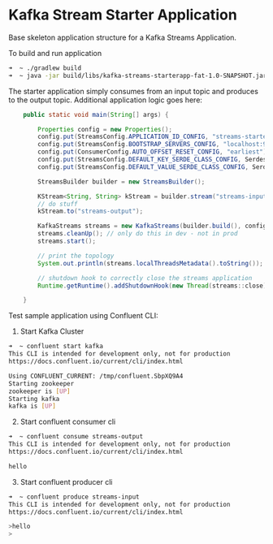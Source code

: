 # Kafka Stream Starter Application
Base skeleton application structure for a Kafka Streams Application.

To build and run application
```bash
➜  ~ ./gradlew build
➜  ~ java -jar build/libs/kafka-streams-starterapp-fat-1.0-SNAPSHOT.jar
```

The starter application simply consumes from an input topic and produces to the output topic.
Additional application logic goes here:
```java
	public static void main(String[] args) {

		Properties config = new Properties();
		config.put(StreamsConfig.APPLICATION_ID_CONFIG, "streams-starter-app");
		config.put(StreamsConfig.BOOTSTRAP_SERVERS_CONFIG, "localhost:9092");
		config.put(ConsumerConfig.AUTO_OFFSET_RESET_CONFIG, "earliest");
		config.put(StreamsConfig.DEFAULT_KEY_SERDE_CLASS_CONFIG, Serdes.String().getClass());
		config.put(StreamsConfig.DEFAULT_VALUE_SERDE_CLASS_CONFIG, Serdes.String().getClass());

		StreamsBuilder builder = new StreamsBuilder();

		KStream<String, String> kStream = builder.stream("streams-input");
		// do stuff
		kStream.to("streams-output");

		KafkaStreams streams = new KafkaStreams(builder.build(), config);
		streams.cleanUp(); // only do this in dev - not in prod
		streams.start();

		// print the topology
		System.out.println(streams.localThreadsMetadata().toString());

		// shutdown hook to correctly close the streams application
		Runtime.getRuntime().addShutdownHook(new Thread(streams::close));

	}
```

Test sample application using Confluent CLI:
1. Start Kafka Cluster
```bash
➜  ~ confluent start kafka
This CLI is intended for development only, not for production
https://docs.confluent.io/current/cli/index.html

Using CONFLUENT_CURRENT: /tmp/confluent.SbpXQ9A4
Starting zookeeper
zookeeper is [UP]
Starting kafka
kafka is [UP]
```
2. Start confluent consumer cli
```bash
➜  ~ confluent consume streams-output
This CLI is intended for development only, not for production
https://docs.confluent.io/current/cli/index.html

hello
```
3. Start confluent producer cli
```bash
➜  ~ confluent produce streams-input
This CLI is intended for development only, not for production
https://docs.confluent.io/current/cli/index.html

>hello
>
```
